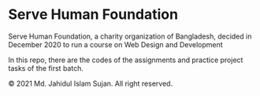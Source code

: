 # Serve Human Foundation

Serve Human Foundation, a charity organization of Bangladesh,
decided in December 2020 to run a course on Web Design and Development

In this repo, there are the codes of the assignments and practice 
project tasks of the first batch.

&copy; 2021 Md. Jahidul Islam Sujan. All right reserved.
